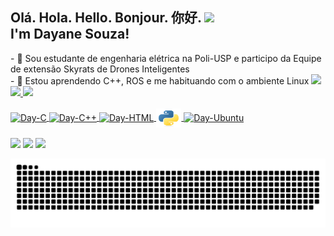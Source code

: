 <h2 align="left"> Olá. Hola. Hello. Bonjour. 你好. <img src="https://raw.githubusercontent.com/sidbelbase/sidbelbase/master/wave.gif" width="30px"> <br>
I'm Dayane Souza! </h2>
- 🔭 Sou estudante de engenharia elétrica na Poli-USP e participo da Equipe de extensão Skyrats de Drones Inteligentes <br>  
- 🌱 Estou aprendendo C++, ROS e me habituando com o ambiente Linux
<img src="https://media0.giphy.com/media/IXW1ZMevfRjUY/giphy.gif?cid=ecf05e47fchs042uwcdsc5ioxnzbylo5tuskf7t8qhvyqha7&rid=giphy.gif&ct=s" width="250px">

 <div>
  <a href="https://github.com/Dayps">
  <img height="160em" src="https://github-readme-stats.vercel.app/api?username=Dayps&show_icons=true&theme=dracula&include_all_commits=true&count_private=true"/>
  <img height="160em" src="https://github-readme-stats.vercel.app/api/top-langs/?username=Dayps&layout=compact&langs_count=7&theme=dracula"/>
</div>
<div style="display: inline_block"><br>
  <img align="center" alt="Day-C" height="30" src="https://cdn.jsdelivr.net/gh/devicons/devicon/icons/c/c-plain.svg" />
  <img align="center" alt="Day-C++" height="30" width="40" src="https://cdn.jsdelivr.net/gh/devicons/devicon/icons/cplusplus/cplusplus-plain.svg" />  
  <img align="center" alt="Day-HTML" height="30" width="40" src="https://cdn.jsdelivr.net/gh/devicons/devicon/icons/html5/html5-plain.svg" />
  <img align="center" alt="Day-Python" height="30" width="40" src="https://raw.githubusercontent.com/devicons/devicon/master/icons/python/python-original.svg">
  <img align="center" alt="Day-Ubuntu" height="30" width="40" src="https://cdn.jsdelivr.net/gh/devicons/devicon/icons/ubuntu/ubuntu-plain.svg" />
</div>
<br>
 
<div>
  <a href="https://instagram.com/dayaneps_/" target="_blank"><img src="https://img.shields.io/badge/-Instagram-%23E4405F?style=for-the-badge&logo=instagram&logoColor=white" target="_blank"></a>
   <a href = "mailto:souzapdaya@gmail.com"><img src="https://img.shields.io/badge/-Gmail-%23333?style=for-the-badge&logo=gmail&logoColor=white" target="_blank"></a>
  <a href="https://www.linkedin.com/in/dayanepsouza/" target="_blank"><img src="https://img.shields.io/badge/-LinkedIn-%230077B5?style=for-the-badge&logo=linkedin&logoColor=white" target="_blank"></a> 
</div>

![Snake animation](https://github.com/Dayps/Dayps/blob/output/github-contribution-grid-snake.svg)

